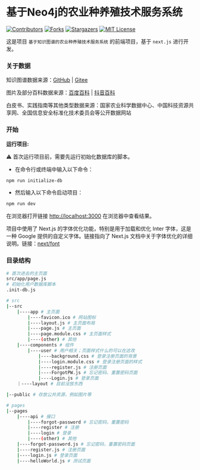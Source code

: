# 基于Neo4j的农业种养殖技术服务系统

<!-- PROJECT SHIELDS -->
[![Contributors][contributors-shield]][contributors-url]
[![Forks][forks-shield]][forks-url]
[![Stargazers][stars-shield]][stars-url]
[![MIT License][license-shield]][license-url]
<!-- PROJECT LOGO -->

这是项目 `基于知识图谱的农业种养殖技术服务系统` 的前端项目，基于 `next.js` 进行开发。

### 关于数据

知识图谱数据来源：[GitHub](https://github.com/qq547276542/Agriculture_KnowledgeGraph) | [Gitee](https://gitee.com/jing_jing_yan/Agriculture_KnowledgeGraph)

图片及部分百科数据来源：[百度百科](https://baike.baidu.com/) | [抖音百科](https://www.baike.com/)

白皮书、实践指南等其他类型数据来源：国家农业科学数据中心、中国科技资源共享网、全国信息安全标准化技术委员会等公开数据网站

### 开始
**运行项目:**

⚠️ 首次运行项目前，需要先运行初始化数据库的脚本。
- 在命令行或终端中输入以下命令：
```bash
npm run initialize-db
```

- 然后输入以下命令启动项目：
```bash
npm run dev
```

在浏览器打开链接 [http://localhost:3000](http://localhost:3000) 在浏览器中查看结果。

项目中使用了 Next.js 的字体优化功能，特别是用于加载和优化 Inter 字体，这是一种 Google 提供的自定义字体。链接指向了 Next.js 文档中关于字体优化的详细说明。链接：[next/font](https://nextjs.org/docs/basic-features/font-optimization)

### 目录结构
```bash
# 首次进去的主页面
src/app/page.js
# 初始化用户数据库脚本
.init-db.js

# src
|--src
    |----app # 主页面
        |----favicon.ico # 网站图标
        |----layout.js # 主页面布局
        |----page.js # 主页面
        |----page.module.css # 主页面样式
        |----(other) # 其他
    |----components # 组件
        |----user # 用户相关；页面样式什么的可以在这改
            |----background.css # 登录注册页面的背景
            |----login.module.css # 登录注册页面的样式
            |----register.js # 注册页面
            |----ForgotPW.js # 忘记密码、重置密码页面
            |----Login.js # 登录页面
    ｜----layout # 目前没放东西

|--public # 存放公共资源，例如图片等

# pages
|--pages
    |----api # 接口
        |----forgot-password # 忘记密码，重置密码
        |----register # 注册
        |----login # 登录
        |----(other) # 其他
    |----forgot-password.js # 忘记密码，重置密码页面
    |----register.js # 注册页面
    |----login.js # 登录页面
    |----helloWorld.js # 测试页面

```



<!-- links -->
[your-project-path]:Chal1ce/Agriculture-Chatbot-With-Neo4j
[contributors-shield]: https://img.shields.io/github/contributors/Chal1ce/Agriculture-Chatbot-With-Neo4j.svg?style=flat-square
[contributors-url]: https://github.com/Chal1ce/Agriculture-Chatbot-With-Neo4j/graphs/contributors
[forks-shield]: https://img.shields.io/github/forks/Chal1ce/Agriculture-Chatbot-With-Neo4j.svg?style=flat-square
[forks-url]: https://github.com/Chal1ce/Agriculture-Chatbot-With-Neo4j/network/members
[stars-shield]: https://img.shields.io/github/stars/Chal1ce/Agriculture-Chatbot-With-Neo4j.svg?style=flat-square
[stars-url]: https://github.com/Chal1ce/Agriculture-Chatbot-With-Neo4j/stargazers
[issues-shield]: https://img.shields.io/github/issues/Chal1ce/Agriculture-Chatbot-With-Neo4j.svg?style=flat-square
[issues-url]: https://img.shields.io/github/issues/Chal1ce/Agriculture-Chatbot-With-Neo4j.svg
[license-shield]: https://img.shields.io/github/license/Chal1ce/Agriculture-Chatbot-With-Neo4j.svg?style=flat-square
[license-url]: https://github.com/Chal1ce/Agriculture-Chatbot-With-Neo4j/blob/master/LICENSE.txt
[linkedin-shield]: https://img.shields.io/badge/-LinkedIn-black.svg?style=flat-square&logo=linkedin&colorB=555
[linkedin-url]: https://linkedin.com/in/shaojintian